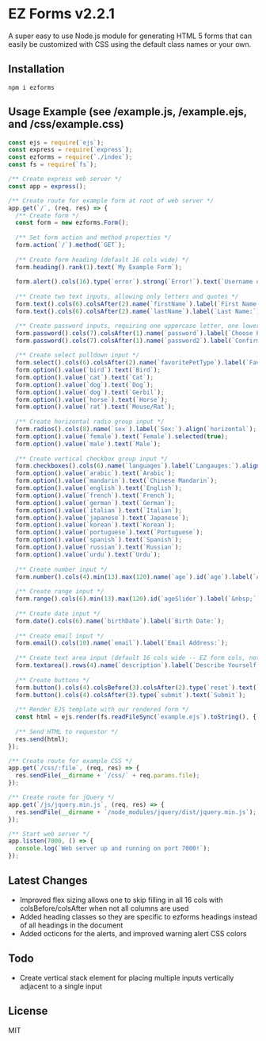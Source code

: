 # EZ Forms v2.2.1

A super easy to use Node.js module for generating HTML 5 forms that can easily be customized with CSS using the default class names or your own.

## Installation

`npm i ezforms`

## Usage Example (see /example.js, /example.ejs, and /css/example.css)

```javascript
const ejs = require(`ejs`);
const express = require(`express`);
const ezforms = require(`./index`);
const fs = require(`fs`);

/** Create express web server */
const app = express();

/** Create route for example form at root of web server */
app.get(`/`, (req, res) => {
  /** Create form */
  const form = new ezforms.Form();
  
  /** Set form action and method properties */
  form.action(`/`).method(`GET`);
  
  /** Create form heading (default 16 cols wide) */
  form.heading().rank(1).text(`My Example Form`);
  
  form.alert().cols(16).type(`error`).strong(`Error!`).text(`Username or password invalid!`);
  
  /** Create two text inputs, allowing only letters and quotes */
  form.text().cols(6).colsAfter(2).name(`firstName`).label(`First Name:`).required(true).pattern(`^[a-zA-Z&quot;]+$`);
  form.text().cols(6).colsAfter(2).name(`lastName`).label(`Last Name:`).required(true).pattern(`^[a-zA-Z&quot;]+$`);

  /** Create password inputs, requiring one uppercase letter, one lowercase letter, one number, at minimum 8 chars */
  form.password().cols(7).colsAfter(1).name(`password`).label(`Choose Password:`).required(true).pattern(`(?=.*\d)(?=.*[a-z])(?=.*[A-Z]).{8,}`);
  form.password().cols(7).colsAfter(1).name(`password2`).label(`Confirm Password:`).required(true);
  
  /** Create select pulldown input */
  form.select().cols(6).colsAfter(2).name(`favoritePetType`).label(`Favorite Pet Type:`);
  form.option().value(`bird`).text(`Bird`);
  form.option().value(`cat`).text(`Cat`);
  form.option().value(`dog`).text(`Dog`);
  form.option().value(`dog`).text(`Gerbil`);
  form.option().value(`horse`).text(`Horse`);
  form.option().value(`rat`).text(`Mouse/Rat`);
  
  /** Create horizontal radio group input */
  form.radios().cols(8).name(`sex`).label(`Sex:`).align(`horizontal`);
  form.option().value(`female`).text(`Female`).selected(true);
  form.option().value(`male`).text(`Male`);
  
  /** Create vertical checkbox group input */
  form.checkboxes().cols(6).name(`languages`).label(`Langauges:`).align(`vertical`);
  form.option().value(`arabic`).text(`Arabic`);
  form.option().value(`mandarin`).text(`Chinese Mandarin`);
  form.option().value(`english`).text(`English`);
  form.option().value(`french`).text(`French`);
  form.option().value(`german`).text(`German`);
  form.option().value(`italian`).text(`Italian`);
  form.option().value(`japanese`).text(`Japanese`);
  form.option().value(`korean`).text(`Korean`);
  form.option().value(`portuguese`).text(`Portuguese`);
  form.option().value(`spanish`).text(`Spanish`);
  form.option().value(`russian`).text(`Russian`);
  form.option().value(`urdu`).text(`Urdu`);
  
  /** Create number input */
  form.number().cols(4).min(13).max(120).name(`age`).id(`age`).label(`Age:`).value(40);
  
  /** Create range input */
  form.range().cols(6).min(13).max(120).id(`ageSlider`).label(`&nbsp;`).value(40).addColumnDivClass(`pad-me`);
  
  /** Create date input */
  form.date().cols(6).name(`birthDate`).label(`Birth Date:`);
  
  /** Create email input */
  form.email().cols(10).name(`email`).label(`Email Address:`);
  
  /** Create text area input (default 16 cols wide -- EZ form cols, not text area cols) */
  form.textarea().rows(4).name(`description`).label(`Describe Yourself:`);
  
  /** Create buttons */
  form.button().cols(4).colsBefore(3).colsAfter(2).type(`reset`).text(`Reset`);
  form.button().cols(4).colsAfter(3).type(`submit`).text(`Submit`);
  
  /** Render EJS template with our rendered form */
  const html = ejs.render(fs.readFileSync(`example.ejs`).toString(), { form: form.render() });
  
  /** Send HTML to requestor */
  res.send(html);
});

/** Create route for example CSS */
app.get(`/css/:file`, (req, res) => {
  res.sendFile(__dirname + `/css/` + req.params.file);
});

/** Create route for jQuery */
app.get(`/js/jquery.min.js`, (req, res) => {
  res.sendFile(__dirname + `/node_modules/jquery/dist/jquery.min.js`);
});

/** Start web server */
app.listen(7000, () => {
  console.log(`Web server up and running on port 7000!`);
});
```

## Latest Changes

* Improved flex sizing allows one to skip filling in all 16 cols with colsBefore/colsAfter when not all columns are used
* Added heading classes so they are specific to ezforms headings instead of all headings in the document
* Added octicons for the alerts, and improved warning alert CSS colors

## Todo

* Create vertical stack element for placing multiple inputs vertically adjacent to a single input

## License

MIT
